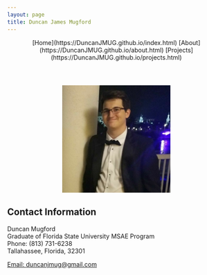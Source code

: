 ```yaml
---
layout: page
title: Duncan James Mugford
---
```

<header>
[Home](https://DuncanJMUG.github.io/index.html)
[About](https://DuncanJMUG.github.io/about.html)
[Projects](https://DuncanJMUG.github.io/projects.html)
</header>
<a> 
<center>
<img src="Image2.png" alt="Picture" width="250"/>
</center>
</a>

## Contact Information 

Duncan Mugford <br/>
Graduate of Florida State University MSAE Program<br/>
Phone: (813) 731-6238 <br/>
Tallahassee, Florida, 32301 <br/>

[Email: duncanjmug@gmail.com](mailto:duncanjmug@gmail.com)
